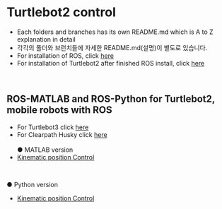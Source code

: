 # Turtlebot2 control
+ Each folders and branches has its own README.md which is A to Z explanation in detail
+ 각각의 폴더와 브런치들에 자세한 README.md(설명)이 별도로 있습니다.
+ For installation of ROS, click [here]()
+ For installation of Turtlebot2 after finished ROS install, click [here]()
</br>

## ROS-MATLAB and ROS-Python for Turtlebot2, mobile robots with ROS
+ For Turtlebot3 click [here](https://github.com/engcang/turtlebot3)
+ For Clearpath Husky click [here](https://github.com/engcang/husky)
</br></br>
● MATLAB version
+ [Kinematic position Control](https://github.com/engcang/turtlebot2/tree/master/MATLAB-Kinematic%20position%20Control)
</br>

● Python version
+ [Kinematic position Control](https://github.com/engcang/turtlebot2/tree/master/Python-Kinematic%20Position%20Control)
